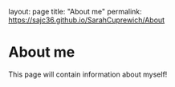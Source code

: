 layout: page
title: "About me"
permalink: https://sajc36.github.io/SarahCuprewich/About

# About me
This page will contain information about myself!
